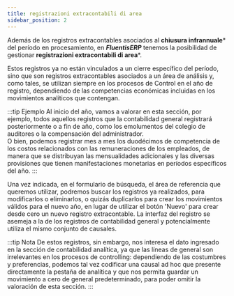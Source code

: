 ```yaml
---
title: registrazioni extracontabili di area
sidebar_position: 2
---
```


Además de los registros extracontables asociados al **chiusura infrannuale*** del período en procesamiento, en ***FluentisERP*** tenemos la posibilidad de gestionar **registrazioni extracontabili di area***.

Estos registros ya no están vinculados a un cierre específico del período, sino que son registros extracontables asociados a un área de análisis y, como tales, se utilizan siempre en los procesos de Control en el año de registro, dependiendo de las competencias económicas incluidas en los movimientos analíticos que contengan.

:::tip Ejemplo
Al inicio del año, vamos a valorar en esta sección, por ejemplo, todos aquellos registros que la contabilidad general registrará posteriormente o a fin de año, como los emolumentos del colegio de auditores o la compensación del administrador.  
O bien, podemos registrar mes a mes los duodécimos de competencia de los costos relacionados con las remuneraciones de los empleados, de manera que se distribuyan las mensualidades adicionales y las diversas provisiones que tienen manifestaciones monetarias en períodos específicos del año.
:::

Una vez indicada, en el formulario de búsqueda, el área de referencia que queremos utilizar, podremos buscar los registros ya realizados, para modificarlos o eliminarlos, o quizás duplicarlos para crear los movimientos válidos para el nuevo año, en lugar de utilizar el botón 'Nuevo' para crear desde cero un nuevo registro extracontable. La interfaz del registro se asemeja a la de los registros de contabilidad general y potencialmente utiliza el mismo conjunto de causales.

:::tip Nota
De estos registros, sin embargo, nos interesa el dato ingresado en la sección de contabilidad analítica, ya que las líneas de general son irrelevantes en los procesos de controlling: dependiendo de las costumbres y preferencias, podemos tal vez codificar una causal ad hoc que presente directamente la pestaña de analítica y que nos permita guardar un movimiento a cero de general predeterminado, para poder omitir la valoración de esta sección.
:::